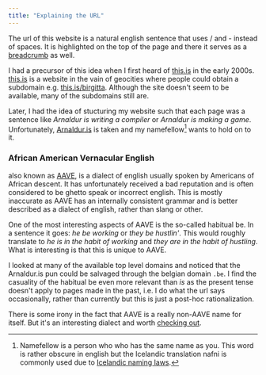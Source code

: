 ```yaml
---
title: "Explaining the URL"
---
```


The url of this website is a natural english sentence that uses / and - instead of spaces. It is highlighted on the top of the page and there it serves as a [breadcrumb](https://en.wikipedia.org/wiki/Breadcrumb_navigation) as well.

I had a precursor of this idea when I first heard of [this.is](https://this.is) in the early 2000s.
[this.is](https://this.is) is a website in the vain of geocities where people could obtain a subdomain e.g. [this.is/birgitta](https://this.is/birgitta). Although the site doesn't seem to be available, many of the subdomains still are.

Later, I had the idea of stucturing my website such that each page was a sentence like _Arnaldur is writing a compiler_ or _Arnaldur is making a game_. Unfortunately, [Arnaldur.is](https://arnaldur.is) is taken and my namefellow[^1] wants to hold on to it.

### African American Vernacular English

also known as [AAVE](https://en.wikipedia.org/wiki/African-American_Vernacular_English), is a dialect of english usually spoken by Americans of African descent. It has unfortunately received a bad reputation and is often considered to be ghetto speak or incorrect english. This is mostly inaccurate as AAVE has an internally consistent grammar and is better described as a dialect of english, rather than slang or other.

One of the most interesting aspects of AAVE is the so-called habitual be. In a sentence it goes: _he be working_ or _they be hustlin'_. This would roughly translate to _he is in the habit of working_ and _they are in the habit of hustling_. What is interesting is that this is unique to AAVE.

I looked at many of the available top level domains and noticed that the Arnaldur.is pun could be salvaged through the belgian domain `.be`.
I find the casuality of the habitual be even more relevant than _is_ as the present tense doesn't apply to pages made in the past, i.e. I do what the url says occasionally, rather than currently but this is just a post-hoc rationalization.

There is some irony in the fact that AAVE is a really non-AAVE name for itself. But it's an interesting dialect and worth [checking out](https://en.wikipedia.org/wiki/African-American_Vernacular_English).

[^1]: Namefellow is a person who who has the same name as you. This word is rather obscure in english but the Icelandic translation nafni is commonly used due to [Icelandic naming laws](https://www.island.is/en/icelandic-names/).
